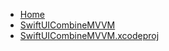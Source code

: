<!-- docs/_sidebar.md -->
- [Home](/)
- [SwiftUICombineMVVM](devassistDocs/docs/Tutorials/SwiftUICombineMVVM/SwiftUICombineMVVM/)
- [SwiftUICombineMVVM.xcodeproj](devassistDocs/docs/Tutorials/SwiftUICombineMVVM/SwiftUICombineMVVM.xcodeproj/)